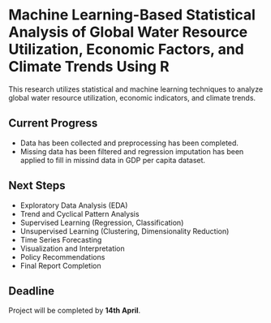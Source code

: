 # Machine Learning-Based Statistical Analysis of Global Water Resource Utilization, Economic Factors, and Climate Trends Using R

This research utilizes statistical and machine learning techniques to analyze global water resource utilization, economic indicators, and climate trends.

## Current Progress

- Data has been collected and preprocessing has been completed.
- Missing data has been filtered and regression imputation has been applied to fill in missind data in GDP per capita dataset. 

## Next Steps 

- Exploratory Data Analysis (EDA)
- Trend and Cyclical Pattern Analysis
- Supervised Learning (Regression, Classification)
- Unsupervised Learning (Clustering, Dimensionality Reduction)
- Time Series Forecasting
- Visualization and Interpretation
- Policy Recommendations
- Final Report Completion

## Deadline

Project will be completed by **14th April**.
